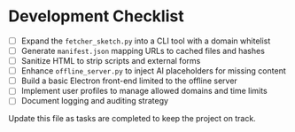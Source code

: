 # Development Checklist

- [ ] Expand the `fetcher_sketch.py` into a CLI tool with a domain whitelist
- [ ] Generate `manifest.json` mapping URLs to cached files and hashes
- [ ] Sanitize HTML to strip scripts and external forms
- [ ] Enhance `offline_server.py` to inject AI placeholders for missing content
- [ ] Build a basic Electron front-end limited to the offline server
- [ ] Implement user profiles to manage allowed domains and time limits
- [ ] Document logging and auditing strategy

Update this file as tasks are completed to keep the project on track.
